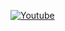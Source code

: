 [![Youtube](http://img.youtube.com/vi/7mw81Jz0-30/0.jpg)](http://www.youtube.com/watch?v=7mw81Jz0-30)
